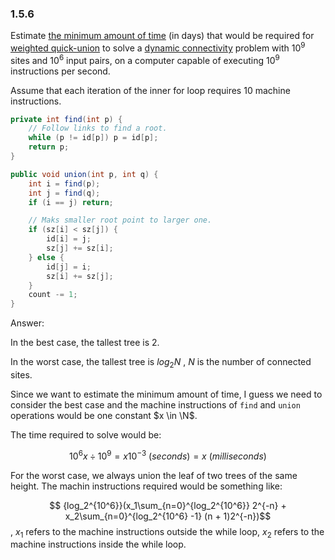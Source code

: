 ### 1.5.6

Estimate <u>the minimum amount of time</u> (in days) that would be required for <u>weighted quick-union</u> to solve a <u>dynamic connectivity</u> problem with $10^9$ sites and $10^6$ input pairs, on a computer capable of executing $10^9$ instructions per second. 

Assume that each iteration of the inner for loop requires 10 machine instructions.

```java
private int find(int p) {
    // Follow links to find a root.
    while (p != id[p]) p = id[p];
    return p;
}

public void union(int p, int q) {
    int i = find(p);
    int j = find(q);
    if (i == j) return;

    // Maks smaller root point to larger one.
    if (sz[i] < sz[j]) {
        id[i] = j;
        sz[j] += sz[i];
    } else {
        id[j] = i;
        sz[i] += sz[j];
    }
    count -= 1;
}
```



Answer:

In the best case, the tallest tree is 2. 

In the worst case, the tallest tree is $log_2N$ , $N$ is the number of connected sites.

Since we want to estimate the minimum amount of time, I guess we need to consider the best case and the machine instructions of `find` and `union` operations would be one constant $x \in \N$.

The time required to solve would be:

$$10^6 x \div 10^9 = x10^{-3} \ (seconds) = x \ (milliseconds)$$ 



For the worst case, we always union the leaf of two trees of the same height. The machin instructions required would be something like:

$$ {log_2^{10^6}}(x_1\sum_{n=0}^{log_2^{10^6}} 2^{-n} + x_2\sum_{n=0}^{log_2^{10^6} -1} (n + 1)2^{-n})$$, $x_1$ refers to the machine instructions outside the while loop, $x_2$ refers to the machine instructions inside the while loop.
